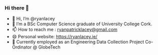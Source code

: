 ### Hi there 👋
- 👋 Hi, I’m @ryanlacey
- 🌱 I’m a BSc Computer Science graduate of University College Cork.
- 📫 How to reach me : ryanpatricklacey@gmail.com
- 😄 Personal website: https://ryanlacey.ie/
- 🔭 Currently employed as an Engineering Data Collection Project Co-Ordinator @ GlobeTech
